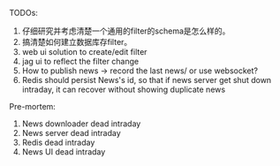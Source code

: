 TODOs:
1. 仔细研究并考虑清楚一个通用的filter的schema是怎么样的。
2. 搞清楚如何建立数据库存filter。
3. web ui solution to create/edit filter
4. jag ui to reflect the filter change
5. How to publish news -> record the last news/ or use websocket?
6. Redis should persist News's id, so that if news server get shut down intraday, it can recover without showing duplicate news


Pre-mortem:

1. News downloader dead intraday
2. News server dead intraday
3. Redis dead intraday
4. News UI dead intraday
